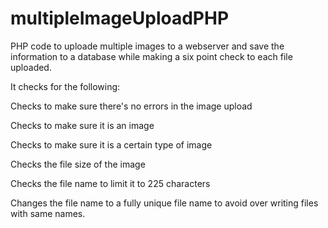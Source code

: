 # multipleImageUploadPHP

PHP code to uploade multiple images to a webserver and save the information to a database while making a six point check to each file uploaded. 

It checks for the following:

Checks to make sure there's no errors in the image upload

Checks to make sure it is an image

Checks to make sure it is a certain type of image

Checks the file size of the image

Checks the file name to limit it to 225 characters

Changes the file name to a fully unique file name to avoid over writing files with same names.
